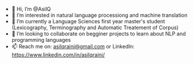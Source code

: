 - 👋 Hi, I’m @AsilQ
- 👀 I’m interested in natural language processiong and machine translation
- 🌱 I’m currently a Language Sciences first year master's student (Lexicography, Terminography and Automatic Treatement of Corpus)
- 💞️ I’m looking to collaborate on begginer projects to learn about NLP and programming languages
- 📫 Reach me on: asilqraini@gmail.com or LinkedIn: https://www.linkedin.com/in/asilqraini/

<!---
AsilQ/AsilQ is a ✨ special ✨ repository because its `README.md` (this file) appears on your GitHub profile.
You can click the Preview link to take a look at your changes.
--->
